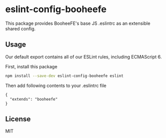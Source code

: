 # eslint-config-booheefe
This package provides BooheeFE's base JS .eslintrc as an extensible shared config.

## Usage

Our default export contains all of our ESLint rules, including ECMAScript 6.

First, install this package
```sh
npm install --save-dev eslint-config-booheefe eslint
```
Then add following contents to your .eslintrc file
```
{
  "extends": "booheefe"
}
```

## License
MIT
